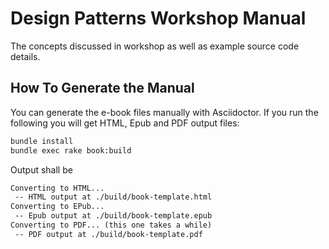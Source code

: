 # Design Patterns Workshop Manual

The concepts discussed in workshop as well as example source code details.

## How To Generate the Manual

You can generate the e-book files manually with Asciidoctor.
If you run the following you will get HTML, Epub and PDF output files:

```bash
bundle install
bundle exec rake book:build
```

Output shall be

```txt
Converting to HTML...
 -- HTML output at ./build/book-template.html
Converting to EPub...
 -- Epub output at ./build/book-template.epub
Converting to PDF... (this one takes a while)
 -- PDF output at ./build/book-template.pdf
```

